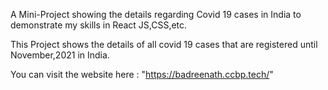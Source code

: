 A Mini-Project showing the details regarding Covid 19 cases in India to demonstrate my skills in React JS,CSS,etc.

This Project shows the details of all covid 19 cases that are registered until November,2021 in India.

You can visit the website here : "https://badreenath.ccbp.tech/"
